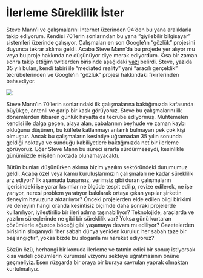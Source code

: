 # İlerleme Süreklilik İster

Steve Mann’ı ve çalışmalarını İnternet üzerinden 94’den bu yana aralıklarla takip ediyorum. Kendisi 70’lerin sonlarından 
bu yana “giyilebilir bilgisayar” sistemleri üzerinde çalışıyor. Çalışmaları en son Google’ın “gözlük” projesini duyunca 
tekrar aklıma geldi. Acaba Steve Mann’da bu projede yer alıyor mu veya bu proje hakkında ne düşünüyor diye merak ediyordum. 
Kısa bir zaman sonra takip ettiğim twitlerden birisinde aşağıdaki [yazı](http://spectrum.ieee.org/geek-life/profiles/steve-mann-my-augmediated-life) 
belirdi. Steve, yazıda 35 yılı bulan, kendi tabiri ile “mediated reality” yani “aracılı gerçeklik” tecrübelerinden ve 
Google’ın “gözlük” projesi hakkındaki fikirlerinden bahsediyor.

![](http://kenansevindik.com/assets/images/ilerleme_sureklilik_ister.jpeg)

Steve Mann’ın 70’lerin sonlarındaki ilk çalışmalarına baktığımızda kafasında büyükçe, antenli ve garip bir kask görüyoruz. 
Steve bu çalışmalarını ilk dönemlerden itibaren günlük hayatta da tecrübe ediyormuş. Muhtemelen kendisi ile dalga geçen, 
alaya alan, çabalarının beyhude ve zaman kaybı olduğunu düşünen, bu külfete katlanmayı anlamlı bulmayan pek çok kişi 
olmuştur. Ancak bu çalışmaların kesintiye uğramadan 35 yılın sonunda geldiği noktaya ve sunduğu kabiliyetlere baktığımızda 
net bir ilerleme görüyoruz. Eğer Steve Mann bu süreci ısrarla sürdürmeseydi, kesinlikle günümüzde erişilen noktada 
olunamayacaktı.

Bütün bunları düşünürken aklıma bizim yazılım sektöründeki durumumuz geldi. Acaba özel veya kamu kuruluşlarımızın 
çalışmaları ne kadar süreklilik arz ediyor? İlk aşamada başarısız, verimsiz gibi duran çalışmaların içerisindeki işe 
yarar kısımlar ne ölçüde tespit edilip, revize edilerek, ne işe yarıyor, neresi problem yaratıyor bakılarak ortaya çıkan 
yapılar şirketin deneyim havuzuna aktarılıyor? Önceki projelerden elde edilen bilgi birikimi ve deneyim hangi oranda 
kesintisiz biçimde daha sonraki projelerde kullanılıyor, iyileştirilip bir ileri adıma taşınabiliyor? Teknolojide, 
araçlarda ve yazılım süreçlerinde ne gibi bir süreklilik var? Yoksa günü kurtaran çözümlerle ağustos böceği gibi yaşamaya 
devam mı ediliyor? Gazetelerden birisinin sloganıydı “her sabah dünya yeniden kurulur, her sabah taze bir başlangıçtır”, 
yoksa bizde bu sloganla mı hareket ediyoruz?

Sözün özü, herhangi bir konuda ilerleme ve tatmin edici bir sonuç istiyorsak kısa vadeli çözümlerin kurumsal vizyonu 
sekteye uğratmasının önüne geçmeliyiz. Esen rüzgarda bir oraya bir buraya savrulan yaprak olmaktan kurtulmalıyız.